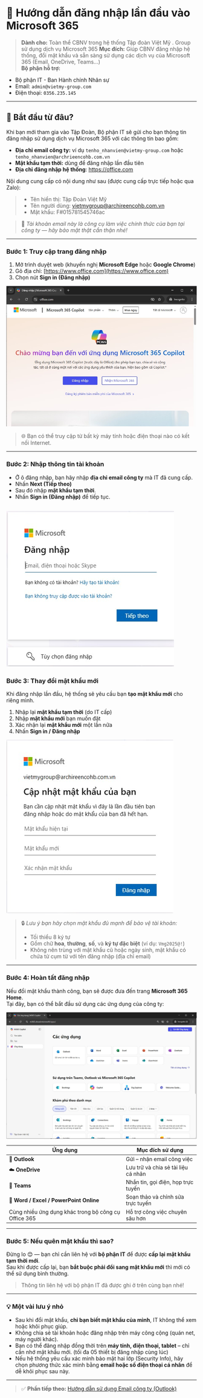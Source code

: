 # 🔐 Hướng dẫn đăng nhập lần đầu vào Microsoft 365

> **Dành cho:** Toàn thể CBNV trong hệ thống Tập đoàn Việt Mỹ . Group  sử dụng dịch vụ Microsoft 365
> **Mục đích:** Giúp CBNV đăng nhập hệ thống, đổi mật khẩu và sẵn sàng sử dụng các dịch vụ của Microsoft 365 (Email, OneDrive, Teams...)  
> **Bộ phận hỗ trợ:**
- Bộ phận IT - Ban Hành chính Nhân sự
- Email: `admin@vietmy-group.com`
- Điện thoại: `0356.235.145`

---

## 🧭 Bắt đầu từ đâu?

Khi bạn mới tham gia vào Tập Đoàn, Bộ phận IT sẽ gửi cho bạn thông tin đăng nhập sử dụng dịch vụ Microsoft 365 với các thông tin bao gồm:
- **Địa chỉ email công ty:** ví dụ `tenho_nhanvien@vietmy-group.com`  hoặc `tenho_nhanvien@archrieencohb.com.vn`
- **Mật khẩu tạm thời:** dùng để đăng nhập lần đầu tiên  
- **Địa chỉ đăng nhập hệ thống**: https://office.com

Nội dung cung cấp có nội dung như sau (được cung cấp trực tiếp hoặc qua Zalo):
> - Tên hiển thị: Tập Đoàn Việt Mỹ
> - Tên người dùng: vietmygroup@archireencohb.com.vn
> - Mật khẩu: F#015781545746ac

> 💬 *Tài khoản email này là công cụ làm việc chính thức của bạn tại công ty — hãy bảo mật thật cẩn thận nhé!*

---

### Bước 1: Truy cập trang đăng nhập

1. Mở trình duyệt web (khuyến nghị **Microsoft Edge** hoặc **Google Chrome**)  
2. Gõ địa chỉ: [https://www.office.com](https://www.office.com)  
3. Chọn nút **Sign in (Đăng nhập)**

![Trang đăng nhập hệ thống](/img/1.jpg)

> 🌐 Bạn có thể truy cập từ bất kỳ máy tính hoặc điện thoại nào có kết nối Internet.

---

### Bước 2: Nhập thông tin tài khoản

- Ở ô đăng nhập, bạn hãy nhập **địa chỉ email công ty** mà IT đã cung cấp.  
- Nhấn **Next (Tiếp theo)**  
- Sau đó nhập **mật khẩu tạm thời**.  
- Nhấn **Sign in (Đăng nhập)** để tiếp tục.

![Điền thông tin email](/img/2.jpg)
---

### Bước 3: Thay đổi mật khẩu mới

Khi đăng nhập lần đầu, hệ thống sẽ yêu cầu bạn **tạo mật khẩu mới** cho riêng mình.

1. Nhập lại **mật khẩu tạm thời** (do IT cấp)  
2. Nhập **mật khẩu mới** bạn muốn đặt  
3. Xác nhận lại **mật khẩu mới** một lần nữa  
4. Nhấn **Sign in / Đăng nhập**

![Cập nhập mật khẩu mới](/img/4.jpg)

> 🔒 *Lưu ý bạn hãy chọn mật khẩu đủ mạnh để bảo vệ tài khoản:*  
> - Tối thiểu 8 ký tự  
> - Gồm chữ **hoa**, **thường**, **số**, và **ký tự đặc biệt** (ví dụ: `Vmg2025@!`)  
> - Không nên trùng với mật khẩu cũ hoặc ngày sinh, mật khẩu có chứa từ cụm từ với tên đăng nhập (địa chỉ email)

---

### Bước 4: Hoàn tất đăng nhập

Nếu đổi mật khẩu thành công, bạn sẽ được đưa đến trang **Microsoft 365 Home**.  
Tại đây, bạn có thể bắt đầu sử dụng các ứng dụng của công ty:

![Trang chủ hệ thống MS365](/img/5.jpg)

| Ứng dụng | Mục đích sử dụng |
|-----------|------------------|
| 💌 **Outlook** | Gửi – nhận email công việc |
| ☁️ **OneDrive** | Lưu trữ và chia sẻ tài liệu cá nhân |
| 💬 **Teams** | Nhắn tin, gọi điện, họp trực tuyến |
| 📄 **Word / Excel / PowerPoint Online** | Soạn thảo và chỉnh sửa trực tuyến |
|Cùng nhiều ứng dụng khác trong bộ công cụ Office 365| Hỗ trợ công việc chuyên sâu hơn |

---

### Bước 5: Nếu quên mật khẩu thì sao?

Đừng lo 😊 — bạn chỉ cần liên hệ với **bộ phận IT** để được **cấp lại mật khẩu tạm thời mới**.  
Sau khi được cấp lại, bạn **bắt buộc phải đổi sang mật khẩu mới** thì mới có thể sử dụng bình thường.
> Thông tin liên hệ với bộ phận IT đã được ghi ở trên cùng bạn nhé!

---

### 💡 Một vài lưu ý nhỏ
- Sau khi đổi mật khẩu, **chỉ bạn biết mật khẩu của mình**, IT không thể xem hoặc khôi phục giúp.
- Không chia sẻ tài khoản hoặc đăng nhập trên máy công cộng (quán net, máy người khác).
- Bạn có thể đăng nhập đồng thời trên **máy tính, điện thoại, tablet** – chỉ cần nhớ mật khẩu mới. (tối đa 05 thiết bị đăng nhập cùng lúc)
- Nếu hệ thống yêu cầu xác minh bảo mật hai lớp (Security Info), hãy chọn phương thức xác minh bằng **email hoặc số điện thoại cá nhân** để dễ khôi phục sau này.

---

> ✅ **Phần tiếp theo:** [Hướng dẫn sử dụng Email công ty (Outlook)](./email.md)

